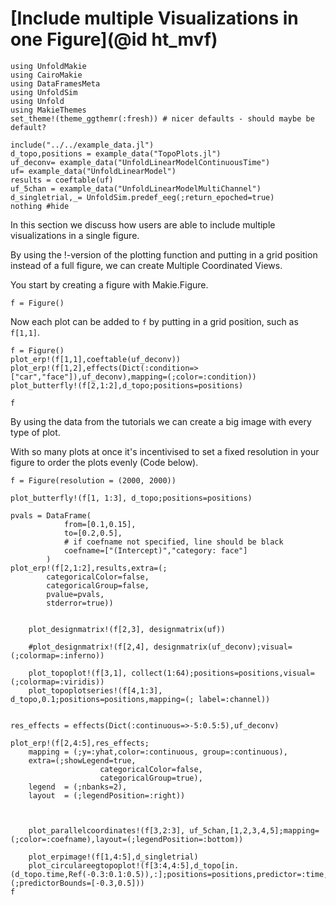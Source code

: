 # [Include multiple Visualizations in one Figure](@id ht_mvf)

```@example main
using UnfoldMakie
using CairoMakie
using DataFramesMeta
using UnfoldSim
using Unfold
using MakieThemes
set_theme!(theme_ggthemr(:fresh)) # nicer defaults - should maybe be default?

```
```@example main
include("../../example_data.jl")
d_topo,positions = example_data("TopoPlots.jl")
uf_deconv= example_data("UnfoldLinearModelContinuousTime")
uf= example_data("UnfoldLinearModel")
results = coeftable(uf)
uf_5chan = example_data("UnfoldLinearModelMultiChannel")
d_singletrial,_= UnfoldSim.predef_eeg(;return_epoched=true)
nothing #hide
```
In this section we discuss how users are able to include multiple visualizations in a single figure.

By using the !-version of the plotting function and putting in a grid position instead of a full figure, we can create Multiple Coordinated Views.

You start by creating a figure with Makie.Figure. 

`f = Figure()`

Now each plot can be added to `f`  by putting in a grid position, such as `f[1,1]`.

```@example main
f = Figure()
plot_erp!(f[1,1],coeftable(uf_deconv))
plot_erp!(f[1,2],effects(Dict(:condition=>["car","face"]),uf_deconv),mapping=(;color=:condition))
plot_butterfly!(f[2,1:2],d_topo;positions=positions)

f
```

By using the data from the tutorials we can create a big image with every type of plot.

With so many plots at once it's incentivised to set a fixed resolution in your figure to order the plots evenly (Code below).


```@example main
f = Figure(resolution = (2000, 2000))

plot_butterfly!(f[1, 1:3], d_topo;positions=positions)

pvals = DataFrame(
            from=[0.1,0.15],
            to=[0.2,0.5],
            # if coefname not specified, line should be black
            coefname=["(Intercept)","category: face"]
        )
plot_erp!(f[2,1:2],results,extra=(;
        categoricalColor=false,
        categoricalGroup=false,
        pvalue=pvals,
        stderror=true))

    
    plot_designmatrix!(f[2,3], designmatrix(uf))

    #plot_designmatrix!(f[2,4], designmatrix(uf_deconv);visual=(;colormap=:inferno))

    plot_topoplot!(f[3,1], collect(1:64);positions=positions,visual=(;colormap=:viridis))
    plot_topoplotseries!(f[4,1:3], d_topo,0.1;positions=positions,mapping=(; label=:channel))


res_effects = effects(Dict(:continuous=>-5:0.5:5),uf_deconv)

plot_erp!(f[2,4:5],res_effects;
    mapping = (;y=:yhat,color=:continuous, group=:continuous),
    extra=(;showLegend=true,
                    categoricalColor=false,
                    categoricalGroup=true),
    legend  = (;nbanks=2),
    layout  = (;legendPosition=:right))


   
    plot_parallelcoordinates!(f[3,2:3], uf_5chan,[1,2,3,4,5];mapping=(;color=:coefname),layout=(;legendPosition=:bottom))    

    plot_erpimage!(f[1,4:5],d_singletrial)
    plot_circulareegtopoplot!(f[3:4,4:5],d_topo[in.(d_topo.time,Ref(-0.3:0.1:0.5)),:];positions=positions,predictor=:time,extra=(;predictorBounds=[-0.3,0.5]))
f
```


